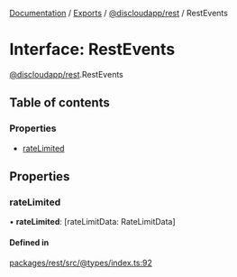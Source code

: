 [Documentation](../README.md) / [Exports](../modules.md) / [@discloudapp/rest](../modules/discloudapp_rest.md) / RestEvents

# Interface: RestEvents

[@discloudapp/rest](../modules/discloudapp_rest.md).RestEvents

## Table of contents

### Properties

- [rateLimited](discloudapp_rest.RestEvents-1.md#ratelimited)

## Properties

### rateLimited

• **rateLimited**: [rateLimitData: RateLimitData]

#### Defined in

[packages/rest/src/@types/index.ts:92](https://github.com/discloud/discloud.app/blob/4f75b2e/packages/rest/src/@types/index.ts#L92)
